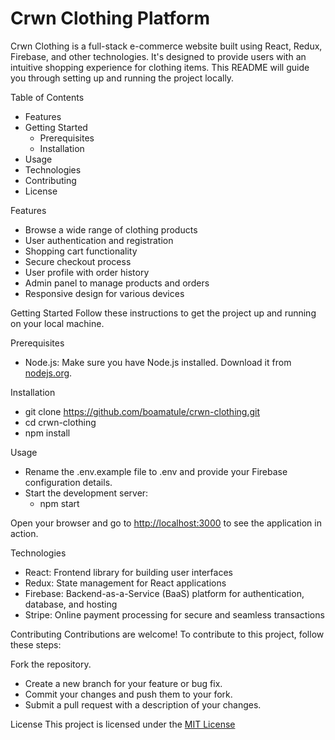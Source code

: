 # Crwn Clothing Platform

Crwn Clothing is a full-stack e-commerce website built using React, Redux, Firebase,
and other technologies. It's designed to provide users with an intuitive shopping experience 
for clothing items. This README will guide you through setting up and running the project locally.

Table of Contents

* Features
* Getting Started
  * Prerequisites
  * Installation
* Usage
* Technologies
* Contributing
* License

Features

* Browse a wide range of clothing products
* User authentication and registration
* Shopping cart functionality
* Secure checkout process
* User profile with order history
* Admin panel to manage products and orders
* Responsive design for various devices

Getting Started
Follow these instructions to get the project up and running on your local machine.

Prerequisites

* Node.js: Make sure you have Node.js installed. Download it from [nodejs.org](nodejs.org).
  
Installation

* git clone <https://github.com/boamatule/crwn-clothing.git>
* cd crwn-clothing
* npm install

Usage

* Rename the .env.example file to .env and provide your Firebase configuration details.
* Start the development server:
  * npm start

Open your browser and go to <http://localhost:3000> to see the application in action.

Technologies

* React: Frontend library for building user interfaces
* Redux: State management for React applications
* Firebase: Backend-as-a-Service (BaaS) platform for authentication, database, and hosting
* Stripe: Online payment processing for secure and seamless transactions

Contributing
Contributions are welcome! To contribute to this project, follow these steps:

Fork the repository.

* Create a new branch for your feature or bug fix.
* Commit your changes and push them to your fork.
* Submit a pull request with a description of your changes.

License
This project is licensed under the [MIT License](LICENSE)
